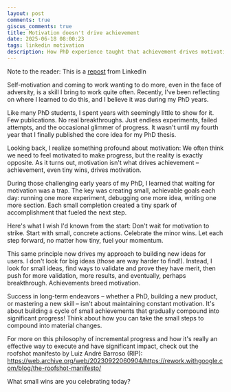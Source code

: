 ```yaml
---
layout: post
comments: true
giscus_comments: true
title: Motivation doesn't drive achievement
date: 2025-06-18 08:00:23
tags: linkedin motivation
description: How PhD experience taught that achievement drives motivation, not the other way around - the power of small wins and incremental progress over waiting for inspiration.
---
```


Note to the reader: This is a [repost](https://www.linkedin.com/posts/yewjinlim_short-essays-on-engineering-culture-activity-7290011077218603008-eCz1?utm_source=share&utm_medium=member_desktop&rcm=ACoAAAD4xmMBhqAf0RkmEot2NJkJA3gvq31H7Os) from LinkedIn

Self-motivation and coming to work wanting to do more, even in the face of adversity, is a skill I bring to work quite often. Recently, I've been reflecting on where I learned to do this, and I believe it was during my PhD years.

Like many PhD students, I spent years with seemingly little to show for it. Few publications. No real breakthroughs. Just endless experiments, failed attempts, and the occasional glimmer of progress. It wasn't until my fourth year that I finally published the core idea for my PhD thesis.

Looking back, I realize something profound about motivation: We often think we need to feel motivated to make progress, but the reality is exactly opposite. As it turns out, motivation isn't what drives achievement – achievement, even tiny wins, drives motivation.

During those challenging early years of my PhD, I learned that waiting for motivation was a trap. The key was creating small, achievable goals each day: running one more experiment, debugging one more idea, writing one more section. Each small completion created a tiny spark of accomplishment that fueled the next step.

Here's what I wish I'd known from the start: Don't wait for motivation to strike. Start with small, concrete actions. Celebrate the minor wins. Let each step forward, no matter how tiny, fuel your momentum.

This same principle now drives my approach to building new ideas for users. I don't look for big ideas (those are way harder to find!). Instead, I look for small ideas, find ways to validate and prove they have merit, then push for more validation, more results, and eventually, perhaps breakthrough. Achievements breed motivation.

Success in long-term endeavors – whether a PhD, building a new product, or mastering a new skill – isn't about maintaining constant motivation. It's about building a cycle of small achievements that gradually compound into significant progress! Think about how you can take the small steps to compound into material changes.

For more on this philosophy of incremental progress and how it's really an effective way to execute and have significant impact, check out the roofshot manifesto by Luiz André Barroso (RIP):
https://web.archive.org/web/20230922060904/https://rework.withgoogle.com/blog/the-roofshot-manifesto/

What small wins are you celebrating today?
